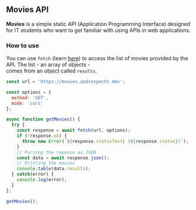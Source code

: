 ## Movies API

**Movies** is a simple static API (Application Programming Interface) designed 
for IT students who want to get familiar with using APIs in web applications.

### How to use

You can use ```fetch``` (learn [here](https://github.com/mrspecht/fetch-api)) to 
access the list of movies provided by the API. The list - an array of objects -  
comes from an object called ```results```.

```javascript
const url = 'https://movies.andrespecht.dev';

const options = {
  method: 'GET',
  mode: 'cors'
};

async function getMovies() {
  try {
    const response = await fetch(url, options);
    if (!response.ok) {
      throw new Error(`${response.statusText} (${response.status})`);
    }
    // Parsing the reponse as JSON
    const data = await response.json();
    // Printing the movies
    console.table(data.results);
  } catch(error) {
    console.log(error);
  }
};

getMovies();
```